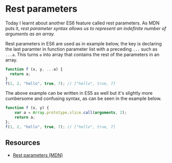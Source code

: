 # Rest parameters

Today I learnt about another ES6 feature called rest parameters. As MDN puts it, *rest parameter syntax allows us to represent an indefinite number of arguments as an array.*

Rest parameters in ES6 are used as in example below, the key is declaring the last paramter in function parameter list with a preceding `...` such as `...a`. This turns `a` into array that contains the rest of the parameters in an array.

```javascript
function f (x, y, ...a) {
  return a;
}
f(1, 2, "hello", true, 7); // ["hello", true, 7]
```

The above example can be written in ES5 as well but it's slightly more cumbersome and confusing syntax, as can be seen in the example below.

```javascript
function f (x, y) {
    var a = Array.prototype.slice.call(arguments, 2);
    return a;
};
f(1, 2, "hello", true, 7); // ["hello", true, 7]
```

## Resources

- [Rest parameters (MDN)](https://developer.mozilla.org/en/docs/Web/JavaScript/Reference/Functions/rest_parameters)